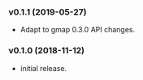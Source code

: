 ### v0.1.1 (2019-05-27)

* Adapt to gmap 0.3.0 API changes.

### v0.1.0 (2018-11-12)

* initial release.
